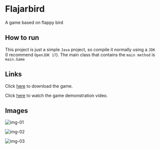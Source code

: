 # Flajarbird

A game based on flappy bird

## How to run

This project is just a simple `Java` project, so compile it normally using a `JDK` (I recommend `OpenJDK 17`). The main class that contains the `main method` is `main.Game`

## Links

Click [here](https://julio-igreja.itch.io/flajarbird) to download the game.

Click [here](https://youtu.be/xqqdUuVdnFE) to watch the game demonstration video.

## Images

![img-01](https://img.itch.zone/aW1hZ2UvMjIwNDU0Ny8xMzAzNDE0OC5wbmc=/original/qITqcS.png)

![img-02](https://img.itch.zone/aW1hZ2UvMjIwNDU0Ny8xMzAzNDE0OS5wbmc=/original/dzScDa.png)

![img-03](https://img.itch.zone/aW1hZ2UvMjIwNDU0Ny8xMzAzNDE0Ny5wbmc=/original/BLvtjS.png)
